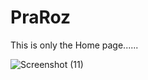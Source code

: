 # PraRoz
This is only the Home page......


![Screenshot (11)](https://github.com/user-attachments/assets/b4d6c8b8-e1bd-4354-b2d5-6a6675210331)
